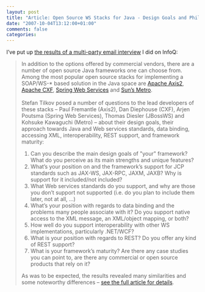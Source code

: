 ```yaml
---
layout: post
title: "Article: Open Source WS Stacks for Java - Design Goals and Philosophy"
date: "2007-10-04T13:12:00+01:00"
comments: false
categories: 
---
```


<p>I&#8217;ve put up <a href="http://www.infoq.com/news/2007/10/os-ws-stacks-background">the results of a multi-party email interview</a> I did on InfoQ:</p>

<blockquote>
<p>
In addition to the options offered by commercial vendors, there are a number of open source Java frameworks one can choose from. Among the most popular open source stacks for implementing a SOAP/WS-* based solution in the Java space are <a href="http://ws.apache.org/axis2/" title="Apache Axis2 -">Apache Axis2</a>, <a href="http://incubator.apache.org/cxf/" title="Apache CXF - Index">Apache CXF</a>, <a href="http://static.springframework.org/spring-ws/site/" title="Spring Web Services">Spring Web Services</a> and <a href="https://metro.dev.java.net/">Sun&rsquo;s Metro</a>. <br /><br />Stefan Tilkov posed a number of questions to the lead developers of these stacks &ndash; Paul Fremantle (Axis2), Dan Diephouse (CXF), Arjen Poutsma (Spring Web Services), Thomas Diesler (JBossWS) and Kohsuke Kawaguchi (Metro) &ndash; about their design goals, their approach towards Java and Web services standards, data binding, accessing XML, interoperability, REST support, and framework maturity:</p>
<ol>
<li>Can you describe the main design goals of &quot;your&quot; framework? What do you perceive as its main strengths and unique features?</li>
<li>What&#8217;s your position on and the framework&#8217;s support for JCP standards such as JAX-WS, JAX-RPC, JAXM, JAXB? Why is support for it included/not included?</li>
<li>What Web services standards do you support, and why are those you don&#8217;t support not supported (i.e. do you plan to include them later, not at all, &#8230;)</li>
<li>What&#8217;s your position with regards to data binding and the problems many people associate with it? Do you support native access to the XML message, an XML/object mapping, or both?</li>
<li>How well do you support interoperability with other WS implementations, particularly .NET/WCF?</li>
<li>What is your position with regards to REST? Do you offer any kind of REST support?</li>
<li>What is your framework&#8217;s maturity? Are there any case studies you can point to, are there any commercial or open source products that rely on it?</li>
</ol>
<p>As was to be expected, the results revealed many similarities and some noteworthy differences &ndash; <a href="http://www.infoq.com/news/2007/10/os-ws-stacks-background">see the full article for details</a>.</p>
</blockquote>


